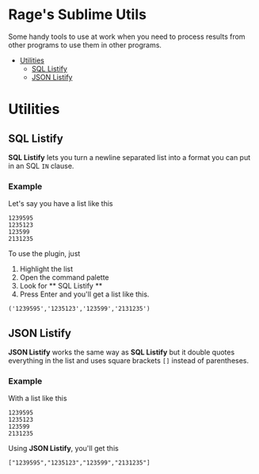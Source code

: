 # Rage's Sublime Utils
Some handy tools to use at work when you need to process results from other programs to use them in other programs.

- [Utilities](#utilities)
    - [SQL Listify](#sql-listify)
    - [JSON Listify](#json-listify)

# Utilities

## SQL Listify
**SQL Listify** lets you turn a newline separated list into a format you can put in an SQL `IN` clause.

### Example
Let's say you have a list like this

```
1239595
1235123
123599
2131235
```

To use the plugin, just

1. Highlight the list
2. Open the command palette
3. Look for ** SQL Listify **
4. Press Enter and you'll get a list like this.

`('1239595','1235123','123599','2131235')`

## JSON Listify
**JSON Listify** works the same way as **SQL Listify** but it double quotes everything in the list and uses square brackets `[]` instead of parentheses.

### Example
With a list like this

```
1239595
1235123
123599
2131235
```

Using **JSON Listify**, you'll get this

`["1239595","1235123","123599","2131235"]`
